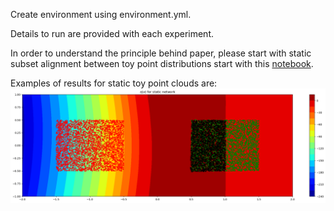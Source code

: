 Create environment using environment.yml.

Details to run are provided with each experiment.

In order to understand the principle behind paper, please start with static subset alignment between toy point distributions start with this [notebook](static_subsetting_toy.ipynb).

Examples of results for static toy point clouds are: ![Subset alignment](images/squares_c2_potential.png)
